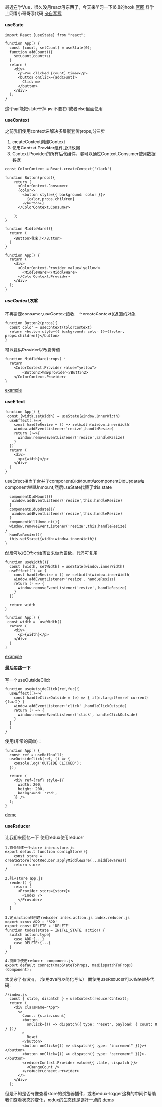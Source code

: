 最近在学Vue，很久没用react写东西了，今天来学习一下16.8的hook
[官网](https://reactjs.org/docs/hooks-intro.html) 科学上网看小哥哥写代码
[亲自写写](https://codesandbox.io/s/new)

#### useState
```
import React,{useState} from "react";

function App() {
  const [count, setCount] = useState(0);
  function addCount(){
    setCount(count+1)
  }
  return (
    <div>
      <p>You clicked {count} times</p>
      <button onClick={addCount}>
        Click me
      </button>
    </div>
  );
}
```
这个api能把state干掉
ps:不要在if或者else里面使用

#### useContext
之前我们使用context来解决多层嵌套传props,分三步
1. createContext创建Context 
2. 使用Context.Provider组件提供数据
3. Context.Provider的所有后代组件，都可以通过Context.Consumer使用数据数据
```
const ColorContext = React.createContext('black')

function Button(props){
    return (
      <ColorContext.Consumer>
      {color=>
        <button style={{ background: color }}>
          {color,props.children}
        </button>}
      </ColorContext.Consumer>
      
    );
}

function MiddleWare(){
  return (
    <Button>我来了</Button>
  )
}

function App() {
  return (
    <div>
      <ColorContext.Provider value='yellow'> 
        <MiddleWare></MiddleWare>
      </ColorContext.Provider>
    </div>
  );
}
```
##### useContext方案
不再需要consumer,useContext接收一个createContext()返回的对象
```
function Button2(props){
  const color = useContext(ColorContext)
  return <button style={{ background: color }}>{(color, props.children)}</button>
}
```
可以提供Provider以改变传值
```
function MiddleWare(props) {
  return 
    <ColorContext.Provider value="yellow">
        <Button2>指定provider</Button2>
    </ColorContext.Provider>
}

```

[example](https://codesandbox.io/s/rjqlj01lpm)

#### useEffect
```
function App() {
 const [width,setWidth] = useState(window.innerWidth)
  useEffect(()=>{
    const handleResize = () => setWidth(window.innerWidth)
    window.addEventListener('resize',handleResize)
    return ()=>{
      window.removeEventListener('resize',handleResize)
    }
  })
  return (
    <div>
      <p>{width}</p>
    </div>
  )
}
```
useEffect相当于合并了componentDidMount和componentDidUpdata和componentWillUnmount,然后useState代替了this.state
```
  componentDidMount(){
   window.addEventListener('resize',this.handleResize)
  }
  componentDidUpdate(){
   window.addEventListener('resize',this.handleResize)
  }
  componentWillUnmount(){
  window.removeEventListener('resize',this.handleResize)
}
  handleResize(){
  this.setState({width:window.innerWidth})
}

```
然后可以把Effect抽离出来做为函数，代码可复用
```
function useWidth(){
  const [width, setWidth] = useState(window.innerWidth)
  useEffect(() => {
    const handleResize = () => setWidth(window.innerWidth)
    window.addEventListener('resize', handleResize)
    return () => {
      window.removeEventListener('resize', handleResize)
    }
  })

  return width
}

function App() {
 const width =  useWidth()
  return (
    <div>
      <p>{width}</p>
    </div>
  )
}
```
[example](https://codesandbox.io/s/4rn18o6r00)

#### 最后实践一下
写一个useOutsideClick
```
function useOutsideClick(ref,fuc){
  useEffect(()=>{
    const handleClickOutside = (e) => { if(e.target!==ref.current){fuc()} }
    window.addEventListener('click' ,handleClickOutside)
    return () => {
      window.removeEventListener('click', handleClickOutside)
    }
  }
  )
}
```
使用(非常的简单)：
```
function App() {
  const ref = useRef(null);
  useOutsideClick(ref, () => {
    console.log('OUTSIDE CLICKED');
  });

  return (
    <div ref={ref} style={{
      width: 200,
      height: 200,
      background: 'red',
    }} />
  );
}
```
[demo](https://codesandbox.io/s/w70vjzm66l)

#### useReducer
让我们来回忆一下 使用redux使用reducer
```
1.首先创建一个store index.store.js
export default function configStore(){
    const store = createStore(rootReducer,applyMiddleware(...middlewares))
    return store
}

2.引入store app.js
  render() {
    return (
      <Provider store={store}>
        <Index />
      </Provider>
    )
  }

3.定义action和创建reducder index.action.js index.reducer.js
export const ADD = 'ADD'
export const DELETE = 'DELETE'
function todos(state = INITAL_STATE, action) {
  switch action.type{
    case ADD:{...}
    case DELETE:{...}
  }
}

4.页面中使用reducer  component.js
export default connect(mapStateToProps, mapDispatchToProps)(Component);
```
太复杂了有没有，（使用dva可以简化写法）
而使用useReducer可以省略很多代码:
```
//index.js
  const { state, dispatch } = useContext(reducerContext);
  return (
    <div className="App">
      <>
        Count: {state.count}
        <button
          onClick={() => dispatch({ type: "reset", payload: { count: 0 } })}
        >
          Reset
        </button>
        <button onClick={() => dispatch({ type: "increment" })}>+</button>
        <button onClick={() => dispatch({ type: "decrement" })}>-</button>
        <reducerContext.Provider value={{ state, dispatch }}>
          <ChangeCount />
        </reducerContext.Provider>
      </>
    </div>
  );
```
但是不知是否有像查看store的浏览器插件，或者redux-logger这样的中间件帮助我们查看状态的变化，redux的生态还是更好一点的
[demo](https://codesandbox.io/s/y0mol0m789)


